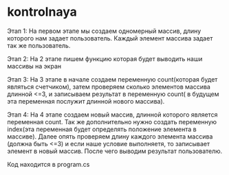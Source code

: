 # kontrolnaya
Этап 1:
На первом этапе мы создаем одномерный массив, длину которого нам задает пользователь.
Каждый элемент массива задает так же пользователь.

Этап 2:
На 2 этапе пишем функцию которая будет выводить наши массивы на экран

Этап 3: 
На 3 этапе в начале создаем переменную count(которая будет являться счетчиком), затем проверяем сколько элементов массива длинной <=3, и записываем результат в переменную count( в будущем эта переменная послужит длинной нового массива).

Этап 4:
На 4 этапе создаем новый массив, длинной которого является переменная count. Так же дополнительно нужно создать переменную index(эта переменная будет определять положение элемента в массиве). Далее опять проверяем длину каждого элемента массива (должна быть <=3) и если наше условие выполняетя, то записывает элемент в новый массив.
После чего выводим результат пользователю.

Код находится в program.cs
